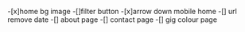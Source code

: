 -[x]home bg image
-[]filter button
-[x]arrow down mobile home
-[] url remove date
-[] about page
-[] contact page
-[] gig colour page
